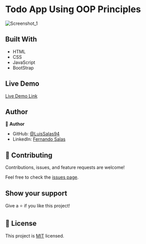 # Todo App Using OOP Principles

![Screenshot_1](https://user-images.githubusercontent.com/57297709/149638540-40c1f3e0-7f43-41e1-b76d-3391db6e59e1.jpg)


## Built With

- HTML
- CSS
- JavaScript
- BootStrap


## Live Demo

[Live Demo Link](https://luissalas94.github.io/Project-15-Todo-App/)

## Author

👤 **Author**

- GitHub: [@LuisSalas94](https://github.com/LuisSalas94)
- LinkedIn: [Fernando Salas](https://www.linkedin.com/in/luisfernandosalasgave/)

## 🤝 Contributing

Contributions, issues, and feature requests are welcome!

Feel free to check the [issues page](../../issues/).

## Show your support

Give a ⭐️ if you like this project!


## 📝 License

This project is [MIT](./MIT.md) licensed.
